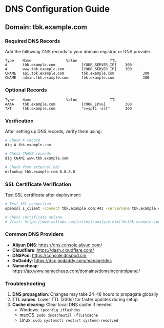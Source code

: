 # DNS Configuration Guide

## Domain: tbk.example.com

### Required DNS Records

Add the following DNS records to your domain registrar or DNS provider:

```
Type    Name                Value               TTL
A       tbk.example.com            [YOUR_SERVER_IP]    300
A       www.tbk.example.com        [YOUR_SERVER_IP]    300
CNAME   api.tbk.example.com        tbk.example.com             300
CNAME   admin.tbk.example.com      tbk.example.com             300
```

### Optional Records

```
Type    Name                Value               TTL
AAAA    tbk.example.com            [YOUR_IPv6]         300
TXT     tbk.example.com            "v=spf1 -all"       300
```

### Verification

After setting up DNS records, verify them using:

```bash
# Check A record
dig A tbk.example.com

# Check CNAME records
dig CNAME www.tbk.example.com

# Check from external DNS
nslookup tbk.example.com 8.8.8.8
```

### SSL Certificate Verification

Test SSL certificate after deployment:

```bash
# Test SSL connection
openssl s_client -connect tbk.example.com:443 -servername tbk.example.com

# Check certificate online
# Visit: https://www.ssllabs.com/ssltest/analyze.html?d=tbk.example.com
```

### Common DNS Providers

- **Aliyun DNS**: https://dns.console.aliyun.com/
- **Cloudflare**: https://dash.cloudflare.com/
- **DNSPod**: https://console.dnspod.cn/
- **GoDaddy**: https://dcc.godaddy.com/manage/dns
- **Namecheap**: https://ap.www.namecheap.com/domains/domaincontrolpanel/

### Troubleshooting

1. **DNS propagation**: Changes may take 24-48 hours to propagate globally
2. **TTL values**: Lower TTL (300s) for faster updates during setup
3. **Cache clearing**: Clear local DNS cache if needed
   - Windows: `ipconfig /flushdns`
   - macOS: `sudo dscacheutil -flushcache`
   - Linux: `sudo systemctl restart systemd-resolved`
